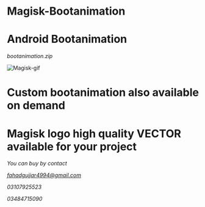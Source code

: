 # Magisk-Bootanimation

# Android Bootanimation
*bootanimation.zip*

![Magisk-gif](https://github.com/fahad15090/Magisk-Bootanimation/blob/main/magisk12.gif?raw=true)

# Custom bootanimation also available on demand

# Magisk logo high quality VECTOR available for your project
 *You can buy by contact* 

*fahadgujjar4994@gmail.com*

*03107925523*

*03484715090*
